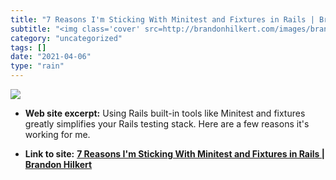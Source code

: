 ```yaml
---
title: "7 Reasons I'm Sticking With Minitest and Fixtures in Rails | Brandon Hilkert"
subtitle: "<img class='cover' src=http://brandonhilkert.com/images/brandon-hilkert.jpg>"
category: "uncategorized"
tags: []
date: "2021-04-06"
type: "rain"
---
```

<img class="cover" src=http://brandonhilkert.com/images/brandon-hilkert.jpg>



* **Web site excerpt:** Using Rails built-in tools like Minitest and fixtures greatly simplifies your Rails testing stack. Here are a few reasons it's working for me.

* **Link to site:** **[7 Reasons I'm Sticking With Minitest and Fixtures in Rails | Brandon Hilkert](https://brandonhilkert.com/blog/7-reasons-why-im-sticking-with-minitest-and-fixtures-in-rails)**